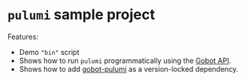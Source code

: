 # `pulumi` sample project

Features:

- Demo `"bin"` script
- Shows how to run `pulumi` programmatically using the [Gobot API](https://github.com/benallfree/gobot/tree/v1.0.0-alpha.23/docs/readme.md).
- Shows how to add [gobot-pulumi](https://www.npmjs.com/package/gobot-pulumi) as a version-locked dependency.
